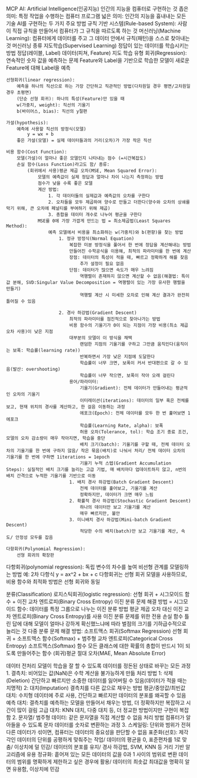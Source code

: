 MCP
AI: Artificial Intelligence(인공지능)
    인간의 지능을 컴퓨터로 구현하는 것
    좁은 의미: 특정 작업을 수행하는 컴퓨터 프로그램
    넓은 의미: 인간의 지능을 흉내내는 모든 기술
    AI를 구현하는 두 가지 주요 방법
        규칙 기반 시스템(Rule-based System): 사람이 직접 규칙을 만들어서 컴퓨터가 그 규칙을 따르도록 하는 것
        머신러닝(Machine Learning): 컴퓨터에게 데이터를 주고 그 데이터 안에서 규칙(패턴)을 스스로 찾아내는 것
머신러닝 종류
    지도학습(Supervised Learning)
        정답이 있는 데이터를 학습시키는 방법
        정답(레이블, Label) 데이터(피쳐, Feature)
    지도 학습 유형
        회귀(Regression):
        연속적인 숫자 값을 예측하는 문제
        Feature와 Label을 기반으로 학습한 모델이 새로운 Feature에 대해 Label을 예측

    선형회귀(linear regression):
        예측을 하나의 직선으로 하는 가장 간단하고 직관적인 방법(다차원일 경우 평면/고차원일 경우 초평면)
        (단순 선형 회귀): 하나의 특성(Feature)만 있을 때
        w(가중치, weight): 직선의 기울기
        b(바이어스, bias): 직선의 y절편

    가설(hypothesis):
        예측에 사용할 직선의 방정식(모델)
            y = wx + b
        좋은 가설(모델) = 실제 데이터들과의 거리(오차)가 가장 작은 직선

    비용 함수(Cost Function):
        모델(가설)이 얼마나 좋은 모델인지 나타내는 점수 (=시간복잡도)
        손실 함수(Loss Function)라고도 함/ 종류:
            (회귀에서 사용)평균 제곱 오차(MSE, Mean Squared Error):
                모델의 예측값이 실제 정답과 얼마나 차이 나는지 측정하는 방법
                점수가 낮을 수록 좋은 모델
                계산 방법:
                    1. 각 데이터들의 실제값과 예측값의 오차를 구한다
                    2. 오차들을 모두 제곱하여 양수로 만들고 더한다(양수와 오차의 상쇄를 막기 위해, 큰 오차에 페널티를 부여하기 위해 제곱)
                    3. 총합을 데이터 개수로 나누어 평균을 구한다
                MSE를 0에 가장 가깝게 만드는 법 = 최소제곱법(Least Squares Method):
                    예측 모델에서 비용을 최소화하는 w(가중치)와 b(편향)을 찾는 방법
                        1. 정규 방정식(Normal Equation)
                            복잡한 미분 방정식을 풀어서 한 번에 정답을 계산해내는 방법
                            만들어진 수학공식을 이용해, 최적의 파라미터를 한 번에 계산
                            장점: 데이터의 특성이 적을 때, 빠르고 정확하게 해를 찾음
                                추가 설정이 필요 없음
                            단점: 데이터가 많으면 속도가 매우 느려짐
                                역행렬이 존재하지 않으면 계산할 수 없음(해결법: 특이값 분해, SVD:Singular Value Decomposition = 역행렬이 있는 가장 유사한 행렬을 만들기)
                                역행렬 계산 시 미세한 오차로 인해 계산 결과가 완전히 틀어질 수 있음
                        
                        2. 경사 하강법(Gradient Descent)
                            최적의 파라미터를 점진적으로 찾아나가는 방법
                            비용 함수의 기울기가 0이 되는 지점이 가장 비용(최소 제곱 오차 사용)이 낮은 지점
                            대부분의 모델이 이 방식을 채택
                                랜덤한 지점의 기울기를 구하고 그만큼 움직인다(움직이는 보폭: 학습률(learning rate))
                                반복하면서 가장 낮은 지점에 도달한다
                                학습률이 너무 크면, 보폭이 커서 반대편으로 갈 수 있음(발산: overshooting)
                                학습률이 너무 작으면, 보폭이 작아 오래 걸린다
                            용어/파라미터:
                                기울기(Gradient): 전체 데이터가 만들어내는 평균적인 오차의 기울기
                                이터레이션(iterations): 데이터의 일부 혹은 전체를 보고, 현재 위치의 경사를 계산하고, 한 걸음 이동하는 과정
                                에포크(Epoch): 전체 데이터를 모두 한 번 훑어보면 1 에포크
                                학습률(Learning Rate, alpha): 보폭
                                허용 오차(Tolerance, tol): 학습 조기 종료 조건, 모델의 오차 감소량이 매우 작아지면, 학습을 중단
                                배치 크기(batch): 기울기를 구할 때, 전체 데이터 오차의 기울기를 한 번에 구하지 않음/ 작은 묶음(배치)로 나눠서 처리/ 전체 데이터 오차의 기울기를 한 번에 구하면 1iterations = 1epoch
                                기울기 누적 스텝(Gradient Accumulation Steps): 실질적인 배치 크기를 늘리는 고급 기법, 매 배치마다 업데이트하지 않고, n번의 배치 간격으로 누적한 기울기를 기반으로 이동
                            1. 배치 경사 하강법(Batch Gradient Descent)
                                전체 데이터를 훑어보고, 기울기를 계산
                                정확하지만, 데이터가 크면 매우 느림
                            2. 확률적 경사 하강법(Stochastic Gradient Descent)
                                하나의 데이터만 보고 기울기를 계산
                                매우 빠르지만, 불안
                            3. 미니배치 경사 하강법(Mini-batch Gradient Descent)
                                적당한 수의 배치(batch)만 보고 기울기를 계산, 속도/ 안정성 모두를 잡음

    다항회귀(Polynomial Regression):
        선형 회귀의 확장판

다항회귀(polynomial regression):
    독립 변수의 차수를 높여 비선형 관계를 모델링하는 방법
    예: 2차 다항식 y = ax^2 + bx + c
    다항회귀는 선형 회귀 모델을 사용하므로, 비용 함수와 최적화 방법은 선형 회귀와 동일

분류(Classification)
로지스틱회귀(logistic regression):
    선형 회귀 + 시그모이드 함수 + 이진 교차 엔트로피(Binary Cross Entropy)
    이진 분류 문제 해결 방법 = 시그모이드 함수:
        데이터를 특정 그룹으로 나누는 이진 분류 방법
        평균 제곱 오차 대신 이진 교차 엔트로피(Binary Cross Entropy)를 사용
            이진 분류 문제를 위한 전용 손실 함수
            틀린 답에 대해 모델이 얼마나 강하게 확신했느냐에 따라 벌점의 크기를 기하급수적으로 늘리는 것
    다중 분류 문제 해결 방법:
        소프트맥스 회귀(Softmax Regression)
        선형 회귀 + 소프트맥스 함수(Softmax) + 범주형 교차 엔트로피(Categorical Cross Entropy)
            소프트맥스(Softmax) 함수
            모든 클래스에 대한 확률의 총합이 반드시 1이 되도록 만들어주는 함수
        (회귀)평균 절대 오차(MAE, Mean Absolute Error)

데이터 전처리
    모델이 학습을 잘 할 수 있도록 데이터를 정돈된 상태로 바꾸는 모든 과정
    1. 결측치: 비어있는 값(NaN)은 수학 계산을 불가능하게 만듦
        처리 방법
        1: 삭제(Deletion) 간단하고 빠르지만 소중한 데이터를 잃어버릴 수 있음(데이터가 적을 때는 치명적)
        2: 대치(Imputation) 결측치를 다른 값으로 채우는 방법
            평균/중앙값/최빈값 대치: 수치형 데이터에 주로 사용, 간단하고 빠르지만 데이터의 분포를 왜곡할 수 있음
            예측 대치: 결측치를 예측하는 모델을 만들어서 채우는 방법, 더 정확하지만 복잡하고 시간이 많이 걸림
            고급 대치: KNN 대치, 다중 대치 등, 더 정교한 방법이지만 구현이 복잡함
    2. 문자열/ 범주형 데이터: 같은 문자열을 직접 계산할 수 없음
        처리 방법
        컴퓨터가 알아들을 수 있도록 문자 데이터를 숫자로 변환하는 과정
    3. 스케일링: 단위와 범위가 전혀 다른 데이터가 섞이면, 컴퓨터는 데이터의 중요성을 판단할 수 없음
        표준화(선호): 제각각인 데이터의 단위를 공평하게 맞춰주는 작업/ 데이터의 평균을 0, 표준편차를 1로 맞춤/ 이상치에 덜 민감/ 데이터의 분포를 유지/ 경사 하강법, SVM, KNN 등 거리 기반 알고리즘에 유용
        정규화: 흩어져 있는 모든 데이터의 값을 0과 1 사이의 범위로 변환
        데이터의 범위를 명확하게 제한하고 싶은 경우에 활용/ 데이터의 최솟값 최대값을 명확히 알면 유용함, 이상치에 민감
